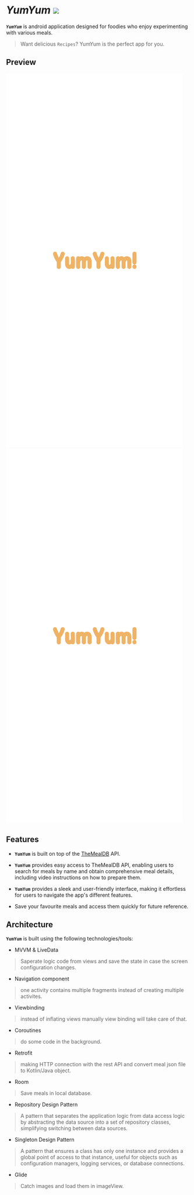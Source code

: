 # ___YumYum___  [<img src="https://cdn-icons-png.flaticon.com/512/4063/4063869.png" width="25">](https://www.mediafire.com/file/jse8cdr6v70az2v/YumYum.apk/file)


___`YumYum`___ is android application designed for foodies who enjoy experimenting with various meals.

> Want delicious `Recipes`? YumYum is the perfect app for you.

## Preview
![1](https://github.com/ahmeddadel/YumYum/blob/master/screentshots/1.png?raw=true)  ![2](https://github.com/ahmeddadel/YumYum/blob/master/screentshots/1.png?raw=true)
## Features

* __`YumYum`__ is built on top of the [TheMealDB](https://www.themealdb.com/) API. 

* __`YumYum`__ provides easy access to TheMealDB API, enabling users to search for meals by name and obtain comprehensive meal details, including video instructions on how to prepare them.

* __`YumYum`__ provides a sleek and user-friendly interface, making it effortless for users to navigate the app's different features.

* Save your favourite meals and access them quickly for future reference.

## Architecture

__`YumYum`__ is built using the following technologies/tools:

* MVVM & LiveData
> Saperate logic code from views and save the state in case the screen configuration changes.

* Navigation component
> one activity contains multiple fragments instead of creating multiple activites.

* Viewbinding
> instead of inflating views manually view binding will take care of that.

* Coroutines
> do some code in the background.

* Retrofit
> making HTTP connection with the rest API and convert meal json file to Kotlin/Java object.

* Room 
> Save meals in local database.

* Repository Design Pattern
> A pattern that separates the application logic from data access logic by abstracting the data source into a set of repository classes, simplifying switching between data sources.

* Singleton Design Pattern
> A pattern that ensures a class has only one instance and provides a global point of access to that instance, useful for objects such as configuration managers, logging services, or database connections.

* Glide
> Catch images and load them in imageView.